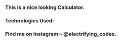 ### This is a nice looking Calculator.

### Technologies Used: 

### Find me on Instagram:- @electrifying_codes.